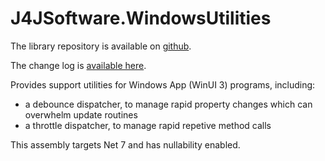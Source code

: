 # J4JSoftware.WindowsUtilities

The library repository is available on [github](https://github.com/markolbert/ProgrammingUtilities/blob/master/WindowsUtilities/docs/readme.md).

The change log is [available here](changes.md).

Provides support utilities for Windows App (WinUI 3) programs, including:

- a debounce dispatcher, to manage rapid property changes which can overwhelm update routines
- a throttle dispatcher, to manage rapid repetive method calls

This assembly targets Net 7 and has nullability enabled.
